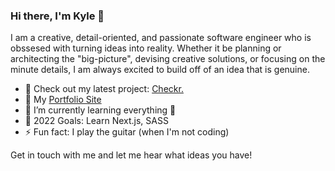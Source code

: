 ### Hi there, I'm Kyle 👋

I am a creative, detail-oriented, and passionate software engineer who is obssesed with turning ideas into reality. Whether it be planning or architecting the "big-picture", devising creative solutions, or focusing on the minute details, I am always excited to build off of an idea that is genuine.


- 🔭 Check out my latest project: [Checkr.](https://github.com/kylejcho/checkr-react)
- 📑 My [Portfolio Site](https://kylejcho.github.io/portfolio/)
- 🌱 I’m currently learning everything 🤣
- 🥅 2022 Goals: Learn Next.js, SASS
- ⚡ Fun fact: I play the guitar (when I'm not coding)

Get in touch with me and let me hear what ideas you have!
